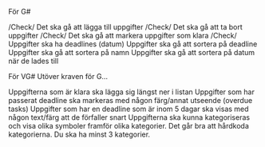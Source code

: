 För G#

/Check/ Det ska gå att lägga till uppgifter
/Check/ Det ska gå att ta bort uppgifter
/Check/ Det ska gå att markera uppgifter som klara
/Check/ Uppgifter ska ha deadlines (datum)
Uppgifter ska gå att sortera på deadline
Uppgifter ska gå att sortera på namn
Uppgifter ska gå att sortera på datum när de lades till


För VG#
Utöver kraven för G…

Uppgifterna som är klara ska lägga sig längst ner i listan
Uppgifter som har passerat deadline ska markeras med någon färg/annat utseende (overdue tasks)
Uppgifter som har en deadline som är inom 5 dagar ska visas med någon text/färg att de förfaller snart
Uppgifterna ska kunna kategoriseras och visa olika symboler framför olika kategorier. Det går bra att hårdkoda kategorierna. Du ska ha minst 3 kategorier.